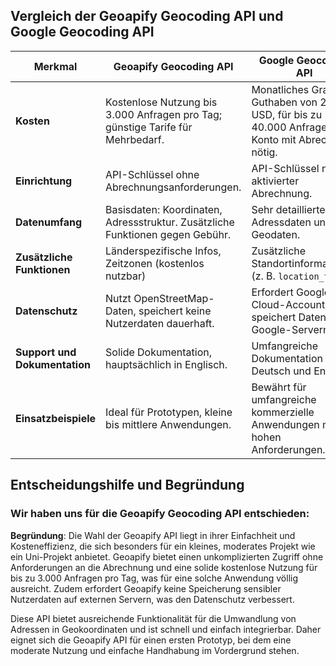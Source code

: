 ## Vergleich der Geoapify Geocoding API und Google Geocoding API

| Merkmal                 | Geoapify Geocoding API                                 | Google Geocoding API                              |
|-------------------------|--------------------------------------------------------|---------------------------------------------------|
| **Kosten**              | Kostenlose Nutzung bis 3.000 Anfragen pro Tag; günstige Tarife für Mehrbedarf. | Monatliches Gratis-Guthaben von 200 USD, für bis zu 40.000 Anfragen; Konto mit Abrechnung nötig. |
| **Einrichtung**         | API-Schlüssel ohne Abrechnungsanforderungen.           | API-Schlüssel nur mit aktivierter Abrechnung.     |
| **Datenumfang**         | Basisdaten: Koordinaten, Adressstruktur. Zusätzliche Funktionen gegen Gebühr. | Sehr detaillierte Adressdaten und Geodaten.       |
| **Zusätzliche Funktionen** | Länderspezifische Infos, Zeitzonen (kostenlos nutzbar) | Zusätzliche Standortinformationen (z. B. `location_type`). |
| **Datenschutz**         | Nutzt OpenStreetMap-Daten, speichert keine Nutzerdaten dauerhaft. | Erfordert Google Cloud-Account und speichert Daten auf Google-Servern. |
| **Support und Dokumentation** | Solide Dokumentation, hauptsächlich in Englisch. | Umfangreiche Dokumentation in Deutsch und Englisch. |
| **Einsatzbeispiele**    | Ideal für Prototypen, kleine bis mittlere Anwendungen. | Bewährt für umfangreiche kommerzielle Anwendungen mit hohen Anforderungen. |

## Entscheidungshilfe und Begründung

### Wir haben uns für die **Geoapify Geocoding API** entschieden:
**Begründung**: Die Wahl der Geoapify API liegt in ihrer Einfachheit und Kosteneffizienz, die sich besonders für ein kleines, moderates Projekt wie ein Uni-Projekt anbietet. Geoapify bietet einen unkomplizierten Zugriff ohne Anforderungen an die Abrechnung und eine solide kostenlose Nutzung für bis zu 3.000 Anfragen pro Tag, was für eine solche Anwendung völlig ausreicht. Zudem erfordert Geoapify keine Speicherung sensibler Nutzerdaten auf externen Servern, was den Datenschutz verbessert.

Diese API bietet ausreichende Funktionalität für die Umwandlung von Adressen in Geokoordinaten und ist schnell und einfach integrierbar. Daher eignet sich die Geoapify API für einen ersten Prototyp, bei dem eine moderate Nutzung und einfache Handhabung im Vordergrund stehen.

